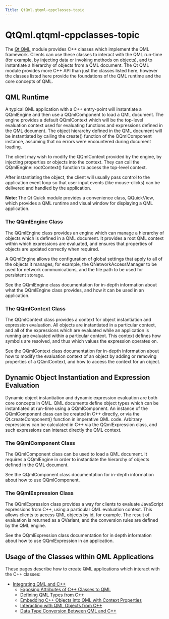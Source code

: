 ```yaml
---
Title: QtQml.qtqml-cppclasses-topic
---
```


# QtQml.qtqml-cppclasses-topic

<span class="subtitle"></span>
<!-- $$$qtqml-cppclasses-topic.html-description -->
<p>The <a href="QtQml.qtqml-index.md">Qt QML</a> module provides C++ classes which implement the QML framework. Clients can use these classes to interact with the QML run-time (for example, by injecting data or invoking methods on objects), and to instantiate a hierarchy of objects from a QML document. The Qt QML module provides more C++ API than just the classes listed here, however the classes listed here provide the foundations of the QML runtime and the core concepts of QML.</p>
<h2>QML Runtime</h2>
<p>A typical QML application with a C++ entry-point will instantiate a QQmlEngine and then use a QQmlComponent to load a QML document. The engine provides a default QQmlContext which will be the top-level evaluation context used for evaluating functions and expressions defined in the QML document. The object hierarchy defined in the QML document will be instantiated by calling the create() function of the QQmlComponent instance, assuming that no errors were encountered during document loading.</p>
<p>The client may wish to modify the QQmlContext provided by the engine, by injecting properties or objects into the context. They can call the QQmlEngine::rootContext() function to access the top-level context.</p>
<p>After instantiating the object, the client will usually pass control to the application event loop so that user input events (like mouse-clicks) can be delivered and handled by the application.</p>
<p><b>Note: </b>The Qt Quick module provides a convenience class, QQuickView, which provides a QML runtime and visual window for displaying a QML application.</p>
<h3>The QQmlEngine Class</h3>
<p>The QQmlEngine class provides an engine which can manage a hierarchy of objects which is defined in a QML document. It provides a root QML context within which expressions are evaluated, and ensures that properties of objects are updated correctly when required.</p>
<p>A QQmlEngine allows the configuration of global settings that apply to all of the objects it manages; for example, the QNetworkAccessManager to be used for network communications, and the file path to be used for persistent storage.</p>
<p>See the QQmlEngine class documentation for in-depth information about what the QQmlEngine class provides, and how it can be used in an application.</p>
<h3>The QQmlContext Class</h3>
<p>The QQmlContext class provides a context for object instantiation and expression evaluation. All objects are instantiated in a particular context, and all of the expressions which are evaluated while an application is running are evaluated within a particular context. This context defines how symbols are resolved, and thus which values the expression operates on.</p>
<p>See the QQmlContext class documentation for in-depth information about how to modify the evaluation context of an object by adding or removing properties of a QQmlContext, and how to access the context for an object.</p>
<h2>Dynamic Object Instantiation and Expression Evaluation</h2>
<p>Dynamic object instantiation and dynamic expression evaluation are both core concepts in QML. QML documents define object types which can be instantiated at run-time using a QQmlComponent. An instance of the QQmlComponent class can be created in C++ directly, or via the Qt.createComponent() function in imperative QML code. Arbitrary expressions can be calculated in C++ via the QQmlExpression class, and such expressions can interact directly the QML context.</p>
<h3>The QQmlComponent Class</h3>
<p>The QQmlComponent class can be used to load a QML document. It requires a QQmlEngine in order to instantiate the hierarchy of objects defined in the QML document.</p>
<p>See the QQmlComponent class documentation for in-depth information about how to use QQmlComponent.</p>
<h3>The QQmlExpression Class</h3>
<p>The QQmlExpression class provides a way for clients to evaluate JavaScript expressions from C++, using a particular QML evaluation context. This allows clients to access QML objects by id, for example. The result of evaluation is returned as a QVariant, and the conversion rules are defined by the QML engine.</p>
<p>See the QQmlExpression class documentation for in depth information about how to use QQmlExpression in an application.</p>
<h2>Usage of the Classes within QML Applications</h2>
<p>These pages describe how to create QML applications which interact with the C++ classes:</p>
<ul>
<li><a href="QtQml.qtqml-cppintegration-topic.md">Integrating QML and C++</a><ul>
<li><a href="QtQml.qtqml-cppintegration-exposecppattributes.md">Exposing Attributes of C++ Classes to QML</a></li>
<li><a href="QtQml.qtqml-cppintegration-definetypes.md">Defining QML Types from C++</a></li>
<li><a href="QtQml.qtqml-cppintegration-contextproperties.md">Embedding C++ Objects into QML with Context Properties</a></li>
<li><a href="QtQml.qtqml-cppintegration-interactqmlfromcpp.md">Interacting with QML Objects from C++</a></li>
<li><a href="QtQml.qtqml-cppintegration-data.md">Data Type Conversion Between QML and C++</a></li>
</ul>
</li>
</ul>
<!-- @@@qtqml-cppclasses-topic.html -->
